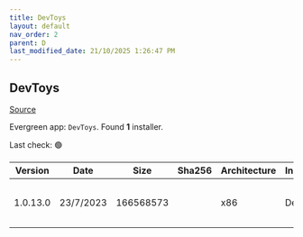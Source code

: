 ```yaml
---
title: DevToys
layout: default
nav_order: 2
parent: D
last_modified_date: 21/10/2025 1:26:47 PM
---
```


## DevToys

[Source](https://devtoys.app/)

Evergreen app: `DevToys`. Found **1** installer.

Last check: 🟢

| Version  | Date      | Size      | Sha256 | Architecture | InstallerType | Type       | URI                                                                                                                                                                                                                                                                                    |
| -------- | --------- | --------- | ------ | ------------ | ------------- | ---------- | -------------------------------------------------------------------------------------------------------------------------------------------------------------------------------------------------------------------------------------------------------------------------------------- |
| 1.0.13.0 | 23/7/2023 | 166568573 |        | x86          | Default       | msixbundle | [https://github.com/DevToys-app/DevToys/releases/download/v1.0.13.0/64360VelerSoftware.DevToys_1.0.13.0_neutral_._j80j2txgjg9dj.msixbundle](https://github.com/DevToys-app/DevToys/releases/download/v1.0.13.0/64360VelerSoftware.DevToys_1.0.13.0_neutral_._j80j2txgjg9dj.msixbundle) |

